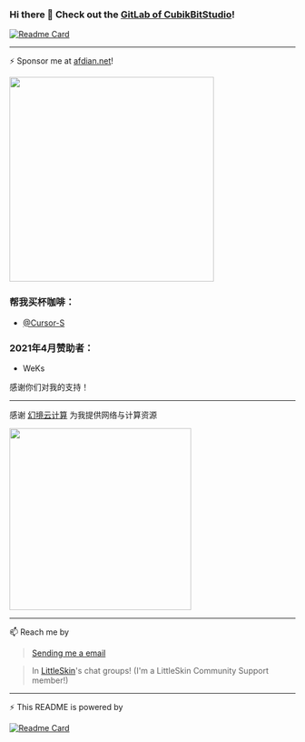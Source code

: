 ### Hi there 👋 Check out the [GitLab of CubikBitStudio]()!

[![Readme Card](https://github-readme-stats.vercel.app/api?username=Cubik65536&count_private=true&theme=blue-green&show_icons=true)](https://github.com/anuraghazra/github-readme-stats)

---

⚡️ Sponsor me at [afdian.net](https://www.afdian.net/@cubik65536?tab=home)!

<img src="https://img.cubik65536.top/afdian-Cubik65536.jpg" width="360px"/>

### 帮我买杯咖啡：

* [@Cursor-S](https://github.com/Cursor-S)

### 2021年4月赞助者：

* WeKs

感谢你们对我的支持！

---

感谢 [幻境云计算](https://www.realmidc.net/) 为我提供网络与计算资源

[<img src="https://img.cubik65536.top/RealmidcLogo.png" width="320"/>](https://www.realmidc.net/)

---

📫 Reach me by 

> [Sending me a email](mailto:cubik65536@cubik65536.top)

> In [LittleSkin](https://littlesk.in)'s chat groups! (I'm a LittleSkin Community Support member!)

---

⚡ This README is powered by

[![Readme Card](https://github-readme-stats.vercel.app/api/pin/?username=anuraghazra&repo=github-readme-stats&show_owner=true&theme=blue-green&show_icons=true)](https://github.com/anuraghazra/github-readme-stats)


<!--
**Cubik65536/Cubik65536** is a ✨ _special_ ✨ repository because its `README.md` (this file) appears on your GitHub profile.

Here are some ideas to get you started:

- 🔭 I’m currently working on ...
- 🌱 I’m currently learning ...
- 👯 I’m looking to collaborate on ...
- 🤔 I’m looking for help with ...
- 💬 Ask me about ...
- 📫 How to reach me: ...
- 😄 Pronouns: ...
- ⚡ Fun fact: ...
-->

